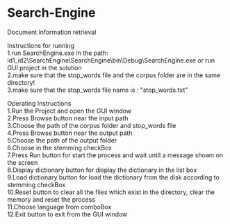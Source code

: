 # Search-Engine  
Document information retrieval  
  
  
Instructions for running    
1.run SearchEngine.exe in the path: id1_id2\SearchEngine\SearchEngine\bin\Debug\SearchEngine.exe or run GUI project in the solution   
2.make sure that the stop_words file and the corpus folder are in the same directory!  
3.make sure that the stop_words file name is : "stop_words.txt"  


Operating Instructions  
1.Run the Project and open the GUI window  
2.Press Browse button near the input path  
3.Choose the path of the corpus folder and stop_words file  
4.Press Browse button near the output path  
5.Choose the path of the output folder  
6.Choose in the stemming checkBox  
7.Press Run button for start the process and wait until a message shown on the screen  
8.Display dictionary button for display the dictionary in the list box  
9.Load dictionary button for load the dictionary from the disk according to stemming checkBox  
10.Reset button to clear all the files which exist in the directory, clear the memory and reset the process  
11.Choose language from comboBox  
12.Exit button to exit from the GUI window  
  
